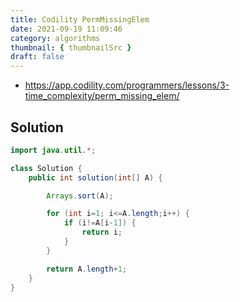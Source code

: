 ```yaml
---
title: Codility PermMissingElem
date: 2021-09-19 11:09:46
category: algorithms
thumbnail: { thumbnailSrc }
draft: false
---
```


- https://app.codility.com/programmers/lessons/3-time_complexity/perm_missing_elem/

## Solution

```java
import java.util.*;

class Solution {
    public int solution(int[] A) {

        Arrays.sort(A);

        for (int i=1; i<=A.length;i++) {
            if (i!=A[i-1]) {
                return i;
            }
        }

        return A.length+1;
    }
}
```
